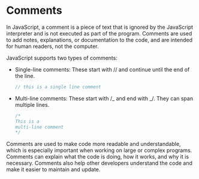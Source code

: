 # Comments

In JavaScript, a comment is a piece of text that is ignored by the JavaScript interpreter and is not executed as part of the program. Comments are used to add notes, explanations, or documentation to the code, and are intended for human readers, not the computer.

JavaScript supports two types of comments:

- Single-line comments: These start with // and continue until the end of the line.
  ```javascript
  // this is a single line comment
  ```
- Multi-line comments: These start with /_ and end with _/. They can span multiple lines.
  ```javascript
  /*
  This is a
  multi-line comment
  */
  ```

Comments are used to make code more readable and understandable, which is especially important when working on large or complex programs. Comments can explain what the code is doing, how it works, and why it is necessary. Comments also help other developers understand the code and make it easier to maintain and update.
